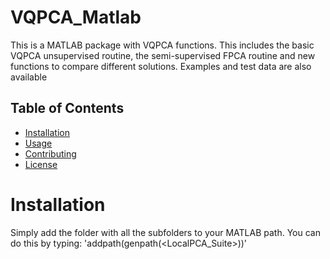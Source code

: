 # VQPCA_Matlab

This is a MATLAB package with VQPCA functions. 
This includes the basic VQPCA unsupervised routine, 
the semi-supervised FPCA routine and new functions 
to compare different solutions. 
Examples and test data are also available

## Table of Contents

- [Installation](#installation)
- [Usage](#usage)
- [Contributing](#contributing)
- [License](#license)

# Installation

Simply add the folder with all the subfolders to your MATLAB path.
You can do this by typing:
'addpath(genpath(<LocalPCA_Suite>))'
